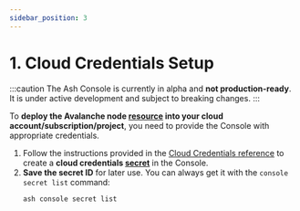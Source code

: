 ```yaml
---
sidebar_position: 3
---
```


# 1. Cloud Credentials Setup

:::caution
The Ash Console is currently in alpha and **not production-ready**. It is under active development and subject to breaking changes.
:::

To **deploy the Avalanche node [resource](/docs/console/glossary#resource) into your cloud account/subscription/project**, you need to provide the Console with appropriate credentials.

1. Follow the instructions provided in the [Cloud Credentials reference](/docs/console/reference/cloud-credentials) to create a **cloud credentials [secret](/docs/console/glossary#secret)** in the Console.
2. **Save the secret ID** for later use. You can always get it with the `console secret list` command:
   ```bash
   ash console secret list
   ```
